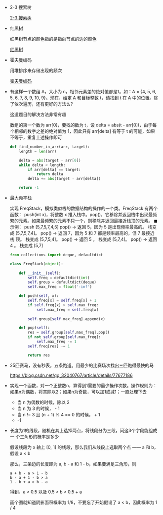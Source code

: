 * 2-3 搜索树

	[2-3 搜索树](https://github.com/CyC2018/CS-Notes/blob/master/docs/notes/%E7%AE%97%E6%B3%95%20-%20%E7%AC%A6%E5%8F%B7%E8%A1%A8.md#2-3-%E6%9F%A5%E6%89%BE%E6%A0%91)

* 红黑树

	红黑树节点的颜色指的是指向节点的边的颜色

	[红黑树](https://github.com/CyC2018/CS-Notes/blob/master/docs/notes/%E7%AE%97%E6%B3%95%20-%20%E7%AC%A6%E5%8F%B7%E8%A1%A8.md#%E7%BA%A2%E9%BB%91%E6%A0%91)
	
* 霍夫曼编码

	用堆排序来存储出现的频次

	[霍夫曼编码](https://github.com/CyC2018/CS-Notes/blob/master/docs/notes/%E7%AE%97%E6%B3%95%20-%20%E5%85%B6%E5%AE%83.md)	

* 有这样一个数组 A，大小为 n，相邻元素差的绝对值都是1。如：A = {4, 5, 6, 5, 6, 7, 8, 9, 10, 9}。现在，给定 A 和目标整数 t，请找到 t 在 A 中的位置。除了依次遍历，还有更好的方法么?

    这道题目的解决方法非常有趣

    数组的第一个数为 arr[0]，要找的数为 t，设 delta = abs(t - arr[0])，由于每个相邻的数字之差的绝对值为 1，因此只有 arr[delta] 有等于 t 的可能，如果不等于，重复上述操作即可

    ```python
    def find_number_in_arr(arr, target):
        length = len(arr)

        delta = abs(target - arr[0])
        while delta < length:
            if arr[delta] == target:
                return delta
            delta += abs(target - arr[delta])       

        return -1 
    ```

* 最大频率栈

    实现 FreqStack，模拟类似栈的数据结构的操作的一个类。FreqStack 有两个函数： push(int x)，将整数 x 推入栈中。pop()，它移除并返回栈中出现最频繁的元素。如果最频繁的元素不只一个，则移除并返回最接近栈顶的元素。 ◼ 示例： push [5,7,5,7,4,5] pop() -> 返回 5，因为 5 是出现频率最高的。 栈变成 [5,7,5,7,4]。 pop() -> 返回 7，因为 5 和 7 都是频率最高的，但 7 最接近栈 顶。 栈变成 [5,7,5,4]。 pop() -> 返回 5 。 栈变成 [5,7,4]。 pop() -> 返回 4 。 栈变成 [5,7]

    ```python
    from collections import deque, defaultdict    

    class FreqStack(object):
        
        def __init__(self):
            self.freq = defaultdict(int)
            self.group = defaultdict(deque)
            self.max_freq = float('-inf')        
    
        def push(self, x):
            self.freq[x] = self.freq[x] + 1
            if self.freq[x] > self.max_freq:
                self.max_freq = self.freq[x]
            
            self.group[self.max_freq].append(x)

        def pop(self):
            res = self.group[self.max_freq].pop()
            if not self.group[self.max_freq]:
                self.max_freq -= 1
            self.freq[res] -= 1            

            return res
    ```

* 25匹赛马，没有秒表，五条跑道。用最少的比赛场次找出三匹跑得最快的马

    https://blog.csdn.net/qq_32040767/article/details/77677186
* 实现一个函数，对一个正整数n，算得到1需要的最少操作次数。操作规则为：如果n为偶数，将其除以2；如果n为奇数，可以加1或减1；一直处理下去

    * 当 n 为偶数的时候，除以 2
    * 当 n 为 3 的时候， - 1
    * 当 n != 3 且 (n + 1) % 4 == 0 的时候， + 1
    * -1

* 长度为1的线段，随机在其上选择两点，将线段分为三段，问这3个字段能组成一 个三角形的概率是多少
    
    假设线段为 x 轴上 [0, 1] 的线段，那么我们从线段上选取两个点 —— a 和 b，假设 a < b

    那么，三条边的长度即为 a, b - a 和 1 - b，如果要满足三角形，则

    ```
    a + b - a > 1 - b
    b - a + 1 - b > a
    1 - b + a > b - a
    ```

    得到，a < 0.5 以及 0.5 < b < 0.5 + a

    画个图就知道阴影面积概率为 1/8，不要忘了开始假设了 a < b，因此概率为 1 / 4
    
